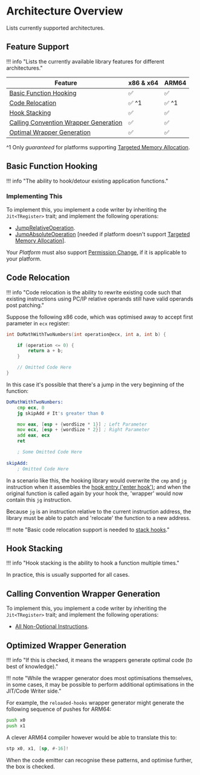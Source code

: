# Architecture Overview

Lists currently supported architectures.

## Feature Support

!!! info "Lists the currently available library features for different architectures."

| Feature                                                                         | x86 & x64 | ARM64 |
| ------------------------------------------------------------------------------- | --------- | ----- |
| [Basic Function Hooking](#basic-function-hooking)                               | ✅         | ✅     |
| [Code Relocation](#code-relocation)                                             | ✅ ^1      | ✅ ^1  |
| [Hook Stacking](#hook-stacking)                                                 | ✅         | ✅     |
| [Calling Convention Wrapper Generation](#calling-convention-wrapper-generation) | ✅         | ✅     |
| [Optimal Wrapper Generation](#optimal-wrapper-generation)                       | ✅         | ✅     |

^1 Only *guaranteed* for platforms supporting [Targeted Memory Allocation](../platform/overview.md).

## Basic Function Hooking

!!! info "The ability to hook/detour existing application functions."

### Implementing This

To implement this, you implement a code writer by inheriting the `Jit<TRegister>` trait; and 
implement the following operations:  

- [JumpRelativeOperation](./operations.md#jumprelativeoperation).  
- [JumpAbsoluteOperation](./operations.md#jumpabsoluteoperation) [needed if platform doesn't support [Targeted Memory Allocation](../platform/overview.md)].  

Your *Platform* must also support [Permission Change](../platform/overview.md#required-permission-change), if it is
applicable to your platform.

## Code Relocation

!!! info "Code relocation is the ability to rewrite existing code such that existing instructions using PC/IP relative operands still have valid operands post patching."

Suppose the following x86 code, which was optimised away to accept first parameter in `ecx` register:  

```c
int DoMathWithTwoNumbers(int operation@ecx, int a, int b) {

    if (operation <= 0) {
        return a + b;
    }

    // Omitted Code Here
}
```

In this case it's possible that there's a jump in the very beginning of the function:  

```asm
DoMathWithTwoNumbers:
    cmp ecx, 0
    jg skipAdd # It's greater than 0

    mov eax, [esp + {wordSize * 1}] ; Left Parameter
    mov ecx, [esp + {wordSize * 2}] ; Right Parameter
    add eax, ecx
    ret

    ; Some Omitted Code Here
    
skipAdd:
    ; Omitted Code Here
```

In a scenario like this, the hooking library would overwrite the `cmp` and `jg` instruction when
it assembles the [hook entry ('enter hook')](../design/overview.md#key); and when the original
function is called again by your hook the, 'wrapper' would now contain this `jg` instruction.

Because `jg` is an instruction relative to the current instruction address, the library must be able
to patch and 'relocate' the function to a new address.

!!! note "Basic code relocation support is needed to [stack hooks](#hook-stacking)."

## Hook Stacking

!!! info "Hook stacking is the ability to hook a function multiple times."

In practice, this is usually supported for all cases.

## Calling Convention Wrapper Generation

To implement this, you implement a code writer by inheriting the `Jit<TRegister>` trait; and 
implement the following operations:  

- [All Non-Optional Instructions](./operations.md).  

## Optimized Wrapper Generation

!!! info "If this is checked, it means the wrappers generate optimal code (to best of knowledge)."

!!! note "While the wrapper generator does most optimisations themselves, in some cases, it may be possible to perform additional optimisations in the JIT/Code Writer side."

For example, the `reloaded-hooks` wrapper generator might generate the following sequence of pushes for ARM64:

```asm
push x0
push x1
```

A clever ARM64 compiler however would be able to translate this to:

```asm
stp x0, x1, [sp, #-16]!
```

When the code emitter can recognise these patterns, and optimise further, the box is checked.